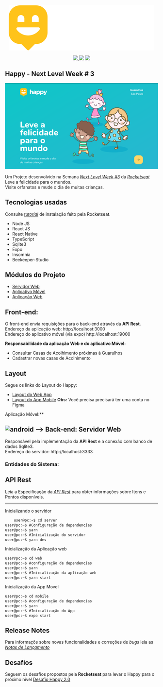 <p align=center className="logo">
  <img src="https://raw.githubusercontent.com/DanielOliveiraSouza/next-level-week-03/main/aulas/web/src/images/logo.svg"
  />
</p>

<p align=center>
  <a href="https://github.com/DanielOliveiraSouza/next-level-week-03/archive/v0.1.0.zip"><img src="https://img.shields.io/badge/Release-v0.1.0-green"/> </a><img src="https://img.shields.io/badge/language-typescript-blue"/> <a href="https://github.com/DanielOliveiraSouza/next-level-week-03/LICENSE.md"><img src="https://img.shields.io/github/license/danieloliveirasouza/next-level-week-03"/></a>
</p>


Happy - Next Level Week \# 3 
---

<p align="center">
<img src="https://raw.githubusercontent.com/DanielOliveiraSouza/next-level-week-03/main/screenshots/captura-01-web-tela-inicial.png"/>
</p>

Um Projeto desenvolvido na Semana *[Next Level Week \#3](https://nextlevelweek.com)* da *[Rocketseat](https://rocketseat.com.br/)*
Leve a felicidade para o mundos.<br/>Visite orfanatos e mude o dia de muitas crianças.

Tecnologias usadas
---
Consulte  *[tutorial](https://react-native.rocketseat.dev/)* de instalação feito pela Rocketseat.
+ Node JS
+ React JS
+ React Native
+ TypeScript
+ Sqlite3
+ Expo
+ Insomnia
+ Beekeeper-Studio

Módulos do Projeto 
---
+ [Servidor Web](https://github.com/DanielOliveiraSouza/next-level-week-03/tree/main/aulas/backend)
+ [Aplicativo Móvel](https://github.com/DanielOliveiraSouza/next-level-week-03/tree/main/aulas/mobile)
+ [Aplicação Web](https://github.com/DanielOliveiraSouza/next-level-week-03/tree/main/aulas/web)

Front-end:
---

O front-end envia requisições para o back-end através da **API Rest**.<br/>Endereço da aplicação web: http://localhost:3000<br/>Endereço do aplicativo móvel (via expo) http://localhost:19000

**Responsabilidade da aplicação Web e do aplicativo Móvel:**

+ Consultar Casas de Acolhimento próximas à Guarulhos
+ Cadastrar novas casas de Acolhimento

Layout
---
Segue os links do Layout do Happy:

+ [Layout do Web App](https://www.figma.com/file/mDEbnoojksG4w8sOxmudh3/Happy-Web?node-id=0%3A1)
+ [Layout do App Mobile](https://www.figma.com/file/X27FfVxAgy9f5IFa7ONlph/Happy-Mobile?node-id=0%3A1)
**Obs:** Você precisa precisará ter uma conta no Figma

Aplicação Móvel:**

![android](https://raw.githubusercontent.com/DanielOliveiraSouza/nlw/master/screenshots/captura_02_app.png)
-->
Back-end: Servidor Web
---
Responsável pela implementação da **API Rest** e a conexão com banco de dados Sqlite3.<br/>Endereço do servidor: http://localhost:3333
### Entidades do Sistema:

API Rest
---
Leia a Especificação da *[API Rest](https://github.com/DanielOliveiraSouza/next-level-week-03/tree/master/docs/api_rest.md)* para obter informações sobre Itens e Pontos disponíveis. <br/>

---
Inicializando o servidor
```console
	user@pc:~$ cd server
user@pc:~$ #Configuração de dependencias
user@pc:~$ yarn
user@pc:~$ #Inicialização do servidor
user@pc:~$ yarn dev
```
Inicialização da Aplicação web
```console
user@pc:~$ cd web
user@pc:~$ #configuração de dependencias
user@pc:~$ yarn
user@pc:~$ #Inicialização da aplicação web
user@pc:~$ yarn start
```
Inicialização da App Movel
```console
user@pc:~$ cd mobile
user@pc:~$ #configuração de dependencias
user@pc:~$ yarn
user@pc:~$ #Inicialização do App
user@pc:~$ expo start
```

Release Notes
---
Para informaçõs sobre novas funcionalidades  e correções de *bugs* leia as *[Notas de Lançamento](https://github.com/DanielOliveiraSouza/next-level-week-03/tree/main/docs/releases_notes.md)*<br/>

Desafios
---
Seguem os desafios propostos  pela **Rocketseat** para levar o Happy para o próximo nível
[Desafio Happy 2.0](https://www.notion.so/Vers-o-2-0-do-Happy-c754db7a4d41469e8c2d00fcf75392c4)